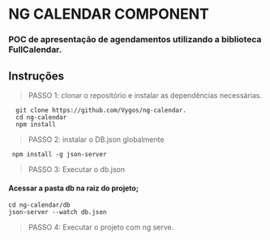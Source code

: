 # NG CALENDAR COMPONENT
### POC de apresentação de agendamentos utilizando a biblioteca FullCalendar.


## Instruções

> PASSO 1: clonar o repositório e instalar as dependências necessárias.

```
  git clone https://github.com/Vygos/ng-calendar.
  cd ng-calendar
  npm install
```

> PASSO 2: instalar o DB.json globalmente
```
 npm install -g json-server
```

> PASSO 3: Executar o db.json

#### Acessar a pasta db na raiz do projeto;
 
```
cd ng-calendar/db
json-server --watch db.json
```

>PASSO 4: Executar o projeto com ng serve.
